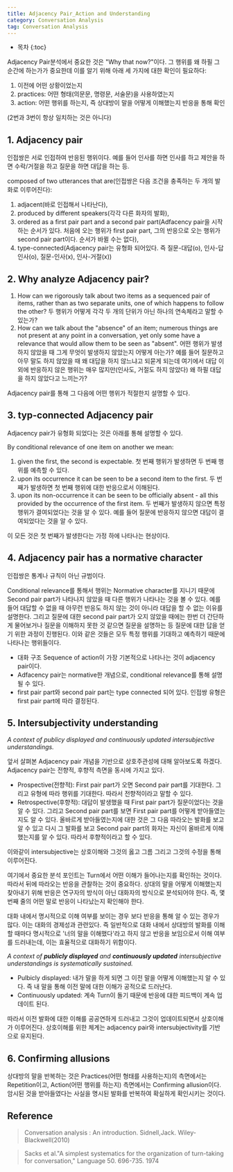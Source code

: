 ```yaml
---
title: Adjacency Pair_Action and Understanding
category: Conversation Analysis
tag: Conversation Analysis
---
```








* 목차
{:toc}









Adjacency Pair분석에서 중요한 것은 "Why that now?"이다. 그 행위를 왜 하필 그 순간에 하는가가 중요한데 이를 알기 위해 아래 세 가지에 대한 확인이 필요하다:

1) 이전에 어떤 상황이었는지
2) practices: 어떤 형태(의문문, 명령문, 서술문)을 사용하였는지
3) action: 어떤 행위를 하는지, 즉 상대방이 말을 어떻게 이해했는지 반응을 통해 확인

(2번과 3번이 항상 일치하는 것은 아니다)

## 1. Adjacency pair

인접쌍은 서로 인접하여 반응된 행위이다. 예를 들어 인사를 하면 인사를 하고 제안을 하면 수락/거절을 하고 질문을 하면 대답을 하는 등. 

composed of two utterances that are(인접쌍은 다음 조건을 충족하는 두 개의 발화로 이루어진다):

1) adjacent(바로 인접해서 나타난다),
2) produced by different speakers(각각 다른 화자의 발화),
3) ordered as a first pair part and a second pair part(Adfacency pair을 시작하는 순서가 있다. 처음에 오는 행위가 first pair part, 그의 반응으로 오는 행위가 second pair part이다. 순서가 바뀔 수는 없다),
4) type-connected(Adjacency pair는 유형화 되어있다. 즉 질문-대답(o), 인사-답인사(o), 질문-인사(x), 인사-거절(x))

## 2. Why analyze Adjacency pair?

1) How can we rigorously talk about two items as a sequenced pair of items, rather than as two separate units, one of which happens to follow the other? 두 행위가 어떻게 각각 두 개의 단위가 아닌 하나의 연속체라고 말할 수 있는가?
2) How can we talk about the "absence" of an item; numerous things are not present at any point in a conversation, yet only some have a relevance that would allow them to be seen as "absent". 어떤 행위가 발생하지 않았을 때 그게 무엇이 발생하지 않았는지 어떻게 아는가? 예를 들어 질문하고 아무 말도 하지 않았을 때 왜 대답을 하지 않느냐고 되묻게 되는데 여기에서 대답 이외에 반응하지 않은 행위는 매우 많지만(인사도, 거절도 하지 않았다) 왜 하필 대답을 하지 않았다고 느끼는가?

Adjacency pair를 통해 그 다음에 어떤 행위가 적절한지 설명할 수 있다.

## 3. typ-connected Adjacency pair

Adjacency pair가 유형화 되었다는 것은 아래를 통해 설명할 수 있다.

By conditional relevance of one item on another we mean:

1) given the first, the second is expectable. 첫 번째 행위가 발생하면 두 번째 행위를 예측할 수 있다.
2) upon its occurrence it can be seen to be a second item to the first. 두 번째가 발생하면 첫 번째 행위에 대한 반응으로서 이해된다.
3) upon its non-occurrence it can be seen to be officially absent - all this provided by the occurrence of the first item. 두 번째가 발생하지 않으면 특정 행위가 결여되었다는 것을 알 수 있다. 예를 들어 질문에 반응하지 않으면 대답이 결여되었다는 것을 알 수 있다.

이 모든 것은 첫 번째가 발생한다는 가정 하에 나타나는 현상이다.

## 4. Adjacency pair has a normative character

인접쌍은 통계나 규칙이 아닌 규범이다. 

Conditional relevance를 통해서 행위는 Normative character를 지니기 때문에 Second pair part가 나타나지 않았을 때 다른 행위가 나타나는 것을 볼 수 있다. 예를 들어 대답할 수 없을 때 아무런 반응도 하지 않는 것이 아니라 대답을 할 수 없는 이유를 설명한다. 그리고 질문에 대한 second pair part가 오지 않았을 때에는 한번 더 간단하게 물어보거나 질문을 이해하지 못한 것 같으면 질문을 설명하는 등 질문에 대한 답을 얻기 위한 과정이 진행된다. 이와 같은 것들은 모두 특정 행위를 기대하고 예측하기 때문에 나타나는 행위들이다.

- 대화 구조 Sequence of action이 가장 기본적으로 나타나는 것이 adjacency pair이다. 
- Adfacency pair는 normative한 개념으로, conditional relevance를 통해 설명될 수 있다. 
- first pair part와 second pair part는 type connected 되어 있다. 인접쌍 유형은 first pair part에 따라 결정된다.

## 5. Intersubjectivity understanding

*A context of publicy displayed and continuously updated intersubjective understandings.*

앞서 살펴본 Adjacency pair 개념을 기반으로 상호주관성에 대해 알아보도록 하겠다. Adjacency pair는 전향적, 후향적 측면을 동시에 가지고 있다.

- Prospective(전향적): First pair part가 오면 Second pair part를 기대한다. 그리고 유형에 따라 행위를 기대한다. 따라서 전향적이라고 말할 수 있다.
- Retrospective(후향적): 대답이 발생했을 때 First pair part가 질문이었다는 것을 알 수 있다. 그리고 Second pair part를 보면 First pair part를 어떻게 받아들였는지도 알 수 있다. 올바르게 받아들였는지에 대한 것은 그 다음 따라오는 발화를 보고 알 수 있고 다시 그 발화를 보고 Second pair part의 화자는 자신이 올바르게 이해했는지를 알 수 있다. 따라서 후향적이라고 할 수 있다.

이와같이 intersubjective는 상호이해와 그것의 옳고 그름 그리고 그것의 수정을 통해 이루어진다.

여기에서 중요한 분석 포인트는 Turn에서 어떤 이해가 들어나는지를 확인하는 것이다. 따라서 뒤에 따라오는 반응을 관찰하는 것이 중요하다. 상대의 말을 어떻게 이해했는지 찾아내기 위해 반응은 연구자의 방식이 아닌 대화자의 방식으로 분석되어야 한다. 즉, 몇 번째 줄의 어떤 말로 반응이 나타났는지 확인해야 한다.

대화 내에서 명시적으로 이해 여부를 보이는 경우 보다 반응을 통해 알 수 있는 경우가 많다. 이는 대화의 경제성과 관련있다. 즉 일반적으로 대화 내에서 상대방의 발화를 이해할 때마다 명시적으로 '너의 말을 이해했다'라고 하지 않고 반응을 보임으로서 이해 여부를 드러내는데, 이는 효율적으로 대화하기 위함이다.

*A context of **publicly displayed** and **continuously updated** intersubjective understandings is systematically sustained.*

- Pulbicly displayed: 내가 말을 하게 되면 그 이전 말을 어떻게 이해했는지 알 수 있다. 즉 내 말을 통해 이전 말에 대한 이해가 공적으로 드러난다.
- Continuously updated: 계속 Turn이 돌기 때문에 반응에 대한 피드백이 계속 업데이트 된다. 

따라서 이전 발화에 대한 이해를 공공연하게 드러내고 그것이 업데이트되면서 상호이해가 이루어진다. 상호이해를 위한 체계는 adjacency pair와 intersubjectivity를 기반으로 유지된다.

## 6. Confirming allusions

상대방의 말을 반복하는 것은 Practices(어떤 형태를 사용하는지)의 측면에서는 Repetition이고, Action(어떤 행위를 하는지) 측면에서는 Confirming allusion이다. 암시된 것을 받아들였다는 사실을 명시된 발화를 반복하여 확실하게 확인시키는 것이다.




## Reference

> Conversation analysis : An introduction. Sidnell,Jack. Wiley-Blackwell(2010)

> Sacks et al."A simplest systematics for the organization of turn-taking for conversation," Language 50. 696-735. 1974
